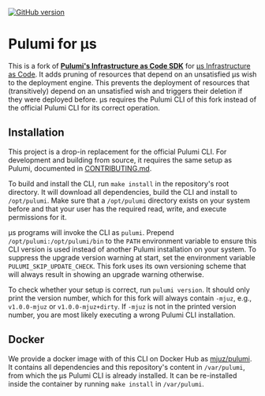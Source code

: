 [![GitHub version](https://badge.fury.io/gh/mjuz-iac%2Fpulumi.svg)](https://badge.fury.io/gh/mjuz-iac%2Fpulumi)

# Pulumi for µs

This is a fork of [**Pulumi's Infrastructure as Code SDK**](https://github.com/pulumi/pulumi)
for [µs Infrastructure as Code](https://mjuz.rocks).
It adds pruning of resources that depend on an unsatisfied µs wish to the deployment engine.
This prevents the deployment of resources that (transitively) depend on an unsatisfied wish and
triggers their deletion if they were deployed before.
µs requires the Pulumi CLI of this fork instead of the official Pulumi CLI for its correct operation.

## Installation

This project is a drop-in replacement for the official Pulumi CLI.
For development and building from source, it requires the same setup as Pulumi,
documented in [CONTRIBUTING.md](CONTRIBUTING.md).

To build and install the CLI, run `make install` in the repository's root directory.
It will download all dependencies, build the CLI and install to `/opt/pulumi`.
Make sure that a `/opt/pulumi` directory exists on your system before and that your user has the required read, write,
and execute permissions for it.

µs programs will invoke the CLI as `pulumi`.
Prepend `/opt/pulumi:/opt/pulumi/bin` to the `PATH` environment variable to ensure this CLI version is used instead
of another Pulumi installation on your system.
To suppress the upgrade version warning at start, set the environment variable `PULUMI_SKIP_UPDATE_CHECK`.
This fork uses its own versioning scheme that will always result in showing an upgrade warning otherwise.

To check whether your setup is correct, run `pulumi version`. It should only print the version number,
which for this fork will always contain `-mjuz`, e.g., `v1.0.0-mjuz` or `v1.0.0-mjuz+dirty`.
If `-mjuz` is not in the printed version number, you are most likely executing a wrong Pulumi CLI installation.

## Docker

We provide a docker image with of this CLI on Docker Hub as [mjuz/pulumi](https://hub.docker.com/r/mjuz/pulumi).
It contains all dependencies and this repository's content in `/var/pulumi`,
from which the µs Pulumi CLI is already installed.
It can be re-installed inside the container by running `make install` in `/var/pulumi`.
